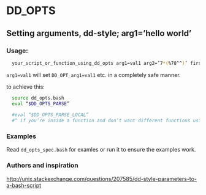 # DD_OPTS

## Setting arguments, dd-style; arg1=’hello world’

### Usage:

```bash
  your_script_or_function_using_dd_opts arg1=val1 arg2=’7*(%78^^)’ first_non_option_argument arg3=”this won’t set a value"
```
`arg1=val1` will set `DD_OPT_arg1=val1` etc. in a completely safe manner.

to achieve this:

```bash
  source dd_opts.bash
  eval “$DD_OPTS_PARSE”
  
  #eval “$DD_OPTS_PARSE_LOCAL” 
  #^ if you’re inside a function and don’t want different functions using DD_OPTS to clash
```

### Examples
Read `dd_opts_spec.bash` for examles or run it to ensure the examples work.

### Authors and inspiration
http://unix.stackexchange.com/questions/207585/dd-style-parameters-to-a-bash-script
